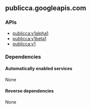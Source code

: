 ## publicca.googleapis.com

### APIs

* [ publicca:v1alpha1 ]( https://publicca.googleapis.com/$discovery/rest?version=v1alpha1 )
* [ publicca:v1beta1 ]( https://publicca.googleapis.com/$discovery/rest?version=v1beta1 )
* [ publicca:v1 ]( https://publicca.googleapis.com/$discovery/rest?version=v1 )

### Dependencies

#### Automatically enabled services

None

#### Reverse dependencies

None
